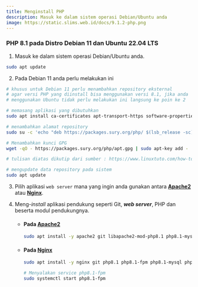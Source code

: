 ```yaml
---
title: Menginstall PHP
description: Masuk ke dalam sistem operasi Debian/Ubuntu anda
image: https://static.slims.web.id/docs/9.1.2-php.png
---
```

### PHP 8.1 pada Distro Debian 11 dan Ubuntu 22.04 LTS
1. Masuk ke dalam sistem operasi Debian/Ubuntu anda.
```bash
sudo apt update
```
2. Pada Debian 11 anda perlu melakukan ini
```bash
# khusus untuk Debian 11 perlu menambahkan repository eksternal
# agar versi PHP yang diinstall bisa menggunakan versi 8.1, jika anda
# menggunakan Ubuntu tidak perlu melakukan ini langsung ke poin ke 2

# memasang aplikasi yang dibutuhkan
sudo apt install ca-certificates apt-transport-https software-properties-common -y

# menambahkan alamat repository
sudo su -c 'echo "deb https://packages.sury.org/php/ $(lsb_release -sc) main" | tee /etc/apt/sources.list.d/sury-php.list'

# Menambahkan kunci GPG
wget -qO - https://packages.sury.org/php/apt.gpg | sudo apt-key add -

# tulisan diatas dikutip dari sumber : https://www.linuxtuto.com/how-to-install-php-8-1-on-debian-11/

# mengupdate data repository pada sistem
sudo apt update
```
3. Pilih aplikasi ```web server``` mana yang ingin anda gunakan antara [**Apache2**](#pada-apache2) atau [**Nginx**](#pada-nginx).
4. Meng-*install* aplikasi pendukung seperti Git, ***web server***, PHP dan beserta modul pendukungnya.
    
    * #### **Pada [Apache2](./Apache)**
      ```bash
      sudo apt install -y apache2 git libapache2-mod-php8.1 php8.1-mysql php8.1-gd php8.1-gettext php8.1-mbstring php8.1-intl php8.1-xml php8.1-zip
      ```
    * #### **Pada [Nginx](./Nginx)**
      ```bash
      sudo apt install -y nginx git php8.1 php8.1-fpm php8.1-mysql php8.1-gd php8.1-gettext php8.1-mbstring php8.1-intl php8.1-xml php8.1-zip

      # Menyalakan service php8.1-fpm
      sudo systemctl start php8.1-fpm
      ```